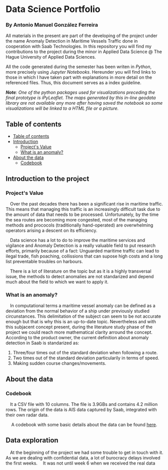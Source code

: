 # Data Science Portfolio
### By Antonio Manuel González Ferreira

All materials in the present are part of the developing of the project under the name Anomaly Detection in Maritime Vessels Traffic done in cooperation with Saab Technologies. In this repository you will find my contributions to the  project during the minor in Applied Data Science @ The Hague University of Applied Data Sciences. 

All the code generated during the semester has been writen in _Python_, more precisely using _Jupyter Notebooks_. Hereunder you will find links to those in which I have taken part with explanations in more detail on the referenced files. Thus, this document serves as a index guideline.

_**Note**: One of the python packages used for visualizations preceding the final prototype is _iPyLeaflet_. The maps generated by this in-line geodata library are not available any more after having saved the notebook so some visualizations will be linked to a HTML file or a picture._

## Table of contents
   * [Table of contents](#table-of-contents)
   * [Introduction](#Introduction-to-the-project)
      * [Project's Value](#projects-value)
      * [What is an anomaly?](#what-is-an-anomaly)
   * [About the data](#about-the-data)
      * [Codebook](#codebook)
## Introduction to the project
### Project's Value
&emsp;Over the past decades there has been a significant rise in maritime traffic. This means that managing this traffic is an increasingly difficult task due to the amount of data that needs to be processed. Unfortunately, by the time the sea routes are becoming more congested, most of the managing methods and prococols (traditionally hand-operated) are overwhelming operators arising a descent on its efficiency.

&emsp;Data science has a lot to do to improve the maritime services and vigilance and Anomaly Detection is a really valuable field to put research efforts, primarily because of a fact: Unguarded maritime traffic can lead to ilegal trade, fish poaching, collissions that can supose high costs and a long list preventable troubles on harbours.</p>

&emsp;There is a lot of literature on the topic but as it is a highly transversal issue, the methods to detect anomalies are not standarized and depend much about the field to which we want to apply it.

### What is an anomaly?

&emsp;In computational terms a maritime vessel anomaly can be defined as a deviation from the normal behavior of a ship under previously studied circunstances. This delimitation of the subject can seem to be not accurate enough but that is why this is an up-to-date topic. Nevertheless and with this subjacent concept present, during the literature study phase of the project we could reach more mathematical clarity arround the concept. According to the product owner, the current definition about anomaly detection in Saab is standarized as:

1. Three/four times out of the standard deviation when following a route.
2. Two times out of the standard deviation particularily in terms of speed.
3. Making sudden course changes/movements.

## About the data
### Codebook
&emsp;It a CSV file with 10 columns. The file is 3.9GBs and contains 4.2 million rows. The origin of the data is AIS data captured by Saab, integrated with their own radar data.

&emsp; A codebook with some basic details about the data can be found [here](https://github.com/antoniomgf1998/Portfolio/blob/master/Codebook.ipynb).

## Data exploration

&emsp;At the beginning of the project we had some trouble to get in touch with it. As we are dealing with confidential data, a lot of burocracy delays involved the first weeks. 
&emsp;It was not until week 6 when we received the real data
